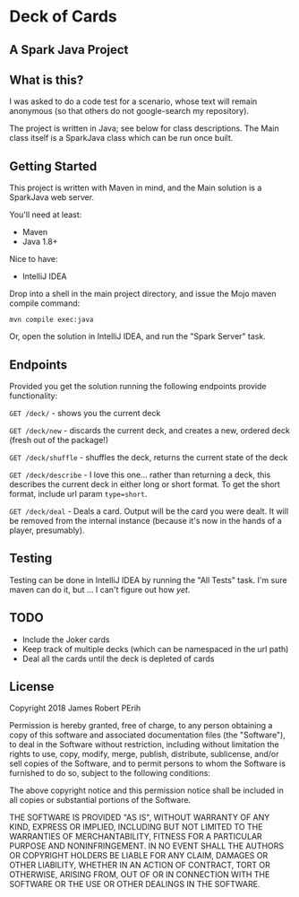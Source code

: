 # Deck of Cards
## A Spark Java Project

## What is this?

I was asked to do a code test for a scenario, whose text will remain anonymous (so that others do not google-search my repository).

The project is written in Java; see below for class descriptions. The Main class itself is a SparkJava class which can be run once built.

## Getting Started

This project is written with Maven in mind, and the Main solution is a SparkJava web server.

You'll need at least:

* Maven
* Java 1.8+

Nice to have:

* IntelliJ IDEA

Drop into a shell in the main project directory, and issue the Mojo maven compile command:

```shell
mvn compile exec:java
```

Or, open the solution in IntelliJ IDEA, and run the "Spark Server" task. 

## Endpoints

Provided you get the solution running the following endpoints provide functionality:

`GET /deck/` - shows you the current deck

`GET /deck/new` - discards the current deck, and creates a new, ordered deck (fresh out of the package!)

`GET /deck/shuffle` - shuffles the deck, returns the current state of the deck

`GET /deck/describe` - I love this one... rather than returning a deck, this describes the current deck in either long or short format.
To get the short format, include url param `type=short`.

`GET /deck/deal` - Deals a card. Output will be the card you were dealt. It will be removed from the internal instance (because it's now in the hands of a player, presumably).

## Testing

Testing can be done in IntelliJ IDEA by running the "All Tests" task. I'm sure maven can do it, but ... I can't figure out how _yet_.

## TODO

* Include the Joker cards
* Keep track of multiple decks (which can be namespaced in the url path)
* Deal all the cards until the deck is depleted of cards

## License

Copyright 2018 James Robert PErih

Permission is hereby granted, free of charge, to any person obtaining a copy of this software and associated documentation files (the "Software"), to deal in the Software without restriction, including without limitation the rights to use, copy, modify, merge, publish, distribute, sublicense, and/or sell copies of the Software, and to permit persons to whom the Software is furnished to do so, subject to the following conditions:

The above copyright notice and this permission notice shall be included in all copies or substantial portions of the Software.

THE SOFTWARE IS PROVIDED "AS IS", WITHOUT WARRANTY OF ANY KIND, EXPRESS OR IMPLIED, INCLUDING BUT NOT LIMITED TO THE WARRANTIES OF MERCHANTABILITY, FITNESS FOR A PARTICULAR PURPOSE AND NONINFRINGEMENT. IN NO EVENT SHALL THE AUTHORS OR COPYRIGHT HOLDERS BE LIABLE FOR ANY CLAIM, DAMAGES OR OTHER LIABILITY, WHETHER IN AN ACTION OF CONTRACT, TORT OR OTHERWISE, ARISING FROM, OUT OF OR IN CONNECTION WITH THE SOFTWARE OR THE USE OR OTHER DEALINGS IN THE SOFTWARE.

